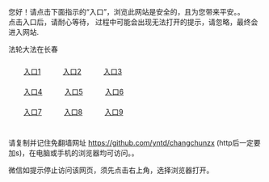 您好！请点击下面指示的“入口”，浏览此网站是安全的，且为您带来平安。。 <br/>
点击入口后，请耐心等待， 过程中可能会出现无法打开的提示，请忽略，最终会进入网站. </br>

法轮大法在长春<br/>
<div style="padding:10px"><a style="margin:20px" target="_blank" href="https://d3u4d4gfegtspr.cloudfront.net/2Qpsp?fokqqewu" id="ccLink1" rel="nofollow">入口1</a> <a target="_blank" style="margin:20px" href="https://d3czht0j9zt9u3.cloudfront.net/2Qpsp?rhdvqqn" id="ccLink2" rel="nofollow">入口2</a> <a style="margin:20px" target="_blank" href="https://d2gtsaz5m13jja.cloudfront.net/2Qpsp?qxidmh" id="ccLink3" rel="nofollow">入口3</a></div>

<div style="padding:10px" ><a style="margin:20px" target="_blank" href="https://d3u4d4gfegtspr.cloudfront.net/2Qpsp?fokqqewu" id="ccLink4" rel="nofollow">入口4</a> <a style="margin:20px" href="https://d3czht0j9zt9u3.cloudfront.net/2Qpsp?rhdvqqn" target="_blank" id="ccLink5" rel="nofollow">入口5</a> <a style="margin:20px" href="https://d2gtsaz5m13jja.cloudfront.net/2Qpsp?qxidmh" target="_blank" id="ccLink6" rel="nofollow">入口6</a></div>

<div style="padding:10px"><a style="margin:20px" target="_blank" href="https://d3u4d4gfegtspr.cloudfront.net/2Qpsp?fokqqewu" id="ccLink7" rel="nofollow">入口7</a> <a style="margin:20px" href="https://d3czht0j9zt9u3.cloudfront.net/2Qpsp?rhdvqqn" target="_blank" id="ccLink8" rel="nofollow">入口8</a> <a style="margin:20px" target="_blank" href="https://d2gtsaz5m13jja.cloudfront.net/2Qpsp?qxidmh" id="ccLink9" rel="nofollow">入口9</a></div>

<br/>



请复制并记住免翻墙网址 https://github.com/yntd/changchunzx (http后一定要加s)，在电脑或手机的浏览器均可访问。。<br/>

微信如提示停止访问该网页，须先点击右上角，选择浏览器打开。
